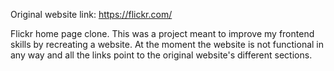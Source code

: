 Original website link: https://flickr.com/

Flickr home page clone. This was a project meant to improve my frontend skills by recreating a website.
At the moment the website is not functional in any way and all the links point to the original website's different sections.
